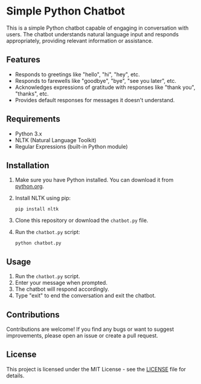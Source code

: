 # Simple Python Chatbot

This is a simple Python chatbot capable of engaging in conversation with users. The chatbot understands natural language input and responds appropriately, providing relevant information or assistance.

## Features

- Responds to greetings like "hello", "hi", "hey", etc.
- Responds to farewells like "goodbye", "bye", "see you later", etc.
- Acknowledges expressions of gratitude with responses like "thank you", "thanks", etc.
- Provides default responses for messages it doesn't understand.

## Requirements

- Python 3.x
- NLTK (Natural Language Toolkit)
- Regular Expressions (built-in Python module)

## Installation

1. Make sure you have Python installed. You can download it from [python.org](https://www.python.org/).
2. Install NLTK using pip:

    ```
    pip install nltk
    ```

3. Clone this repository or download the `chatbot.py` file.
4. Run the `chatbot.py` script:

    ```
    python chatbot.py
    ```

## Usage

1. Run the `chatbot.py` script.
2. Enter your message when prompted.
3. The chatbot will respond accordingly.
4. Type "exit" to end the conversation and exit the chatbot.

## Contributions

Contributions are welcome! If you find any bugs or want to suggest improvements, please open an issue or create a pull request.

## License

This project is licensed under the MIT License - see the [LICENSE](LICENSE) file for details.
